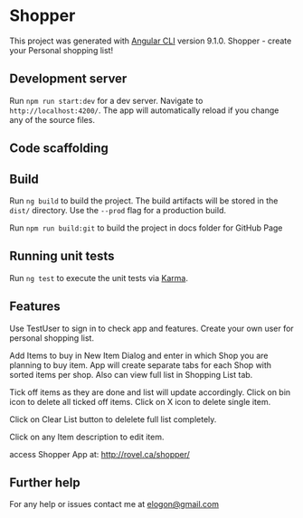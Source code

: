 # Shopper

This project was generated with [Angular CLI](https://github.com/angular/angular-cli) version 9.1.0.
Shopper - create your Personal shopping list!

## Development server

Run `npm run start:dev` for a dev server. Navigate to `http://localhost:4200/`. The app will automatically reload if you change any of the source files.

## Code scaffolding



## Build

Run `ng build` to build the project. The build artifacts will be stored in the `dist/` directory. Use the `--prod` flag for a production build.

Run `npm run build:git` to build the project in docs folder for GitHub Page

## Running unit tests

Run `ng test` to execute the unit tests via [Karma](https://karma-runner.github.io).

## Features

Use TestUser to sign in to check app and features.
Create your own user for personal shopping list.

Add Items to buy in New Item Dialog and enter in which Shop you are planning to buy item.
App will create separate tabs for each Shop with sorted items per shop.
Also can view full list in Shopping List tab.

Tick off items as they are done and list will update accordingly.
Click on bin icon to delete all ticked off items.
Click on X icon to delete single item.

Click on Clear List button to delelete full list completely.

Click on any Item description to edit item.

access Shopper App at: http://rovel.ca/shopper/

## Further help

For any help or issues contact me at elogon@gmail.com
